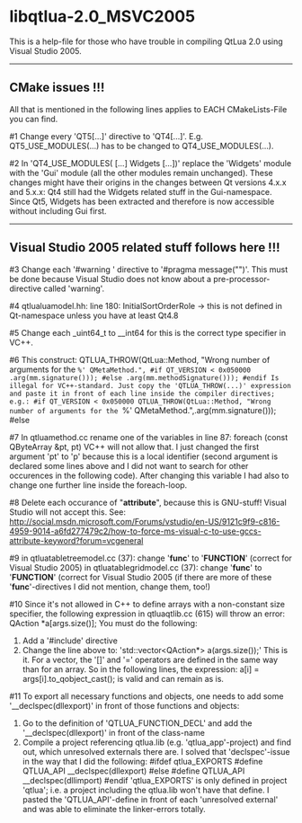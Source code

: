 libqtlua-2.0_MSVC2005
=====================

This is a help-file for those who have trouble in compiling QtLua 2.0 using Visual Studio 2005.



-----------------------------------------------------
CMake issues !!!
-----------------------------------------------------
All that is mentioned in the following lines applies to EACH CMakeLists-File you can find.

#1
Change every 'QT5[...]' directive to 'QT4[...]'. E.g. QT5_USE_MODULES(...) has to be changed to QT4_USE_MODULES(...).

#2
In 'QT4_USE_MODULES( <target> [...] Widgets [...])' replace the 'Widgets' module with the 'Gui' module (all the other modules remain unchanged).
These changes might have their origins in the changes between Qt versions 4.x.x and 5.x.x: Qt4 still had the Widgets related stuff in the Gui-namespace.
Since Qt5, Widgets has been extracted and therefore is now accessible without including Gui first.

-----------------------------------------------------
Visual Studio 2005 related stuff follows here !!!
-----------------------------------------------------
#3
Change each '#warning <msg>' directive to '#pragma message("<msg>")'. This must be done because Visual Studio does not know about a pre-processor-directive called 'warning'.

#4
qtlualuamodel.hh: line 180:
InitialSortOrderRole -> this is not defined in Qt-namespace unless you have at least Qt4.8

#5
Change each _uint64_t to __int64 for this is the correct type specifier in VC++.

#6
This construct:
      QTLUA_THROW(QtLua::Method, "Wrong number of arguments for the `%' QMetaMethod.",
  #if QT_VERSION < 0x050000
       .arg(mm.signature()));
  #else
       .arg(mm.methodSignature()));
  #endif
Is illegal for VC++-standard. Just copy the 'QTLUA_THROW(...)' expression and paste it in front of each line inside the compiler directives; e.g.:
  #if QT_VERSION < 0x050000
		 QTLUA_THROW(QtLua::Method, "Wrong number of arguments for the `%' QMetaMethod.",.arg(mm.signature()));
  #else

#7
In qtluamethod.cc rename one of the variables in line 87:
  foreach (const QByteArray &pt, pt)
VC++ will not allow that. I just changed the first argument 'pt' to 'p' because this is a local identifier (second argument is declared some lines above and I did not want to search for
other occurences in the following code). After changing this variable I had also to change one further line inside the foreach-loop.

#8
Delete each occurance of "__attribute__", because this is GNU-stuff! Visual Studio will not accept this.
See: http://social.msdn.microsoft.com/Forums/vstudio/en-US/9121c9f9-c816-4959-9014-a6fd277479c2/how-to-force-ms-visual-c-to-use-gccs-attribute-keyword?forum=vcgeneral

#9
in qtluatabletreemodel.cc (37): change '__func__' to '__FUNCTION__' (correct for Visual Studio 2005)
in qtluatablegridmodel.cc (37): change '__func__' to '__FUNCTION__' (correct for Visual Studio 2005
(if there are more of these '__func__'-directives I did not mention, change them, too!)

#10
Since it's not allowed in C++ to define arrays with a non-constant size specifier, the following expression in qtluaqtlib.cc (615) will throw an error:
  QAction *a[args.size()];
You must do the following:
  1) Add a '#include<vector>' directive
  2) Change the line above to: 'std::vector<QAction*> a(args.size());'
This is it. For a vector, the '[]' and '=' operators are defined in the same way than for an array. So in the following lines, the expression:
  a[i] = args[i].to_qobject_cast<QAction>();
is valid and can remain as is.

#11
To export all necessary functions and objects, one needs to add some '__declspec(dllexport)' in front of those functions and objects:
  1) Go to the definition of 'QTLUA_FUNCTION_DECL' and add the '__declspec(dllexport)' in front of the class-name
  2) Compile a project referencing qtlua.lib (e.g. 'qtlua_app'-project) and find out, which unresolved externals there are.
I solved that 'declspec'-issue in the way that I did the following:
  #ifdef qtlua_EXPORTS
    #define QTLUA_API __declspec(dllexport)
  #else
    #define QTLUA_API __declspec(dllimport)
  #endif
'qtlua_EXPORTS' is only defined in project 'qtlua'; i.e. a project including the qtlua.lib won't have that define. I pasted the 'QTLUA_API'-define in front of each 'unresolved external' and
was able to eliminate the linker-errors totally.
